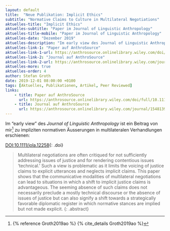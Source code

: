 ```yaml
---
layout: default
title:  "Neue Publikation: Implicit Ethics"
subtitle: "Normative Claims to Culture in Multilateral Negotiations"
aktuelles-title: "Implicit Ethics"
aktuelles-subtitle: "Paper im Journal of Linguistic Anthropology"
aktuelles-title-mobile: "Paper im Journal of Linguistic Anthropology"
aktuelles-date: "Dezember 2019"
aktuelles-description: "Im early view des Journal of Linguistic Anthropology ist ein Beitrag von mir zu impliziten normativen Äusserungen in multilateralen Verhandlungen erschienen."
aktuelles-link-1: "Paper auf AnthroSource"
aktuelles-link-1-url: https://anthrosource.onlinelibrary.wiley.com/doi/full/10.1111/jola.12258
aktuelles-link-2: "Journal auf AnthroSource"
aktuelles-link-2-url: https://anthrosource.onlinelibrary.wiley.com/journal/15481395
aktuelles-more: true
aktuelles-order: 4
author: Stefan Groth
date: 2019-12-01 08:00:00 +0100
tags: [Aktuelles, Publikationen, Artikel, Peer Reviewed]
links:
    - title: Paper auf AnthroSource
      url: https://anthrosource.onlinelibrary.wiley.com/doi/full/10.1111/jola.12258
    - title: Journal auf AnthroSource
      url: https://anthrosource.onlinelibrary.wiley.com/journal/15481395
---
```

Im “early view” des *Journal of Linguistic Anthropology* ist ein Beitrag von mir[^1] zu impliziten normativen Äusserungen in multilateralen Verhandlungen erschienen:

[DOI:10.1111/jola.12258](https://doi.org/10.1111/jola.12258){: .doi}
> Multilateral negotiations are often critiqued for not sufficiently addressing issues of justice and for rendering contentious issues ‘technical.’ Such a view is problematic as it limits the voicing of justice claims to explicit utterances and neglects implicit claims. This paper shows that the communicative modalities of multilateral negotiations can lead to situations in which a shift to implicit justice claims is advantageous. The seeming absence of such claims does not necessarily preclude a mostly technical discourse or the absence of issues of justice but can also signify a shift towards a strategically favorable diplomatic register in which normative stances are implied but not made explicit.
{: .abstract}

[^1]: {% reference Groth2019ao %} {% cite_details Groth2019ao %}

